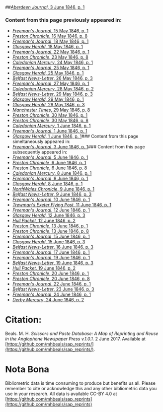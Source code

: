 ##[*Aberdeen Journal*, 3 June 1846, p. 1](https://mhbeals.github.io/sap_html/Aberdeen-Journal/Aberdeen-Journal-3-June-1846-p-1)

### Content from this page previously appeared in:
+ [*Freeman's Journal*, 15 May 1846, p. 1](https://mhbeals.github.io/sap_html/Freeman's-Journal/Freeman's-Journal-15-May-1846-p-1)
+ [*Preston Chronicle*, 16 May 1846, p. 8](https://mhbeals.github.io/sap_html/Preston-Chronicle/Preston-Chronicle-16-May-1846-p-8)
+ [*Freeman's Journal*, 18 May 1846, p. 1](https://mhbeals.github.io/sap_html/Freeman's-Journal/Freeman's-Journal-18-May-1846-p-1)
+ [*Glasgow Herald*, 18 May 1846, p. 1](https://mhbeals.github.io/sap_html/Glasgow-Herald/Glasgow-Herald-18-May-1846-p-1)
+ [*Freeman's Journal*, 22 May 1846, p. 1](https://mhbeals.github.io/sap_html/Freeman's-Journal/Freeman's-Journal-22-May-1846-p-1)
+ [*Preston Chronicle*, 23 May 1846, p. 8](https://mhbeals.github.io/sap_html/Preston-Chronicle/Preston-Chronicle-23-May-1846-p-8)
+ [*Caledonian Mercury*, 24 May 1846, p. 1](https://mhbeals.github.io/sap_html/Caledonian-Mercury/Caledonian-Mercury-24-May-1846-p-1)
+ [*Freeman's Journal*, 25 May 1846, p. 1](https://mhbeals.github.io/sap_html/Freeman's-Journal/Freeman's-Journal-25-May-1846-p-1)
+ [*Glasgow Herald*, 25 May 1846, p. 1](https://mhbeals.github.io/sap_html/Glasgow-Herald/Glasgow-Herald-25-May-1846-p-1)
+ [*Belfast News-Letter*, 26 May 1846, p. 3](https://mhbeals.github.io/sap_html/Belfast-News-Letter/Belfast-News-Letter-26-May-1846-p-3)
+ [*Freeman's Journal*, 27 May 1846, p. 1](https://mhbeals.github.io/sap_html/Freeman's-Journal/Freeman's-Journal-27-May-1846-p-1)
+ [*Caledonian Mercury*, 28 May 1846, p. 2](https://mhbeals.github.io/sap_html/Caledonian-Mercury/Caledonian-Mercury-28-May-1846-p-2)
+ [*Belfast News-Letter*, 29 May 1846, p. 3](https://mhbeals.github.io/sap_html/Belfast-News-Letter/Belfast-News-Letter-29-May-1846-p-3)
+ [*Glasgow Herald*, 29 May 1846, p. 1](https://mhbeals.github.io/sap_html/Glasgow-Herald/Glasgow-Herald-29-May-1846-p-1)
+ [*Glasgow Herald*, 29 May 1846, p. 3](https://mhbeals.github.io/sap_html/Glasgow-Herald/Glasgow-Herald-29-May-1846-p-3)
+ [*Manchester Times*, 29 May 1846, p. 8](https://mhbeals.github.io/sap_html/Manchester-Times/Manchester-Times-29-May-1846-p-8)
+ [*Preston Chronicle*, 30 May 1846, p. 1](https://mhbeals.github.io/sap_html/Preston-Chronicle/Preston-Chronicle-30-May-1846-p-1)
+ [*Preston Chronicle*, 30 May 1846, p. 8](https://mhbeals.github.io/sap_html/Preston-Chronicle/Preston-Chronicle-30-May-1846-p-8)
+ [*Caledonian Mercury*, 1 June 1846, p. 1](https://mhbeals.github.io/sap_html/Caledonian-Mercury/Caledonian-Mercury-1-June-1846-p-1)
+ [*Freeman's Journal*, 1 June 1846, p. 1](https://mhbeals.github.io/sap_html/Freeman's-Journal/Freeman's-Journal-1-June-1846-p-1)
+ [*Glasgow Herald*, 1 June 1846, p. 1](https://mhbeals.github.io/sap_html/Glasgow-Herald/Glasgow-Herald-1-June-1846-p-1)### Content from this page simeltaneously appeared in:
+ [*Freeman's Journal*, 3 June 1846, p. 1](https://mhbeals.github.io/sap_html/Freeman's-Journal/Freeman's-Journal-3-June-1846-p-1)### Content from this page subsequently appeared in:
+ [*Freeman's Journal*, 5 June 1846, p. 1](https://mhbeals.github.io/sap_html/Freeman's-Journal/Freeman's-Journal-5-June-1846-p-1)
+ [*Preston Chronicle*, 6 June 1846, p. 1](https://mhbeals.github.io/sap_html/Preston-Chronicle/Preston-Chronicle-6-June-1846-p-1)
+ [*Preston Chronicle*, 6 June 1846, p. 8](https://mhbeals.github.io/sap_html/Preston-Chronicle/Preston-Chronicle-6-June-1846-p-8)
+ [*Caledonian Mercury*, 8 June 1846, p. 1](https://mhbeals.github.io/sap_html/Caledonian-Mercury/Caledonian-Mercury-8-June-1846-p-1)
+ [*Freeman's Journal*, 8 June 1846, p. 1](https://mhbeals.github.io/sap_html/Freeman's-Journal/Freeman's-Journal-8-June-1846-p-1)
+ [*Glasgow Herald*, 8 June 1846, p. 1](https://mhbeals.github.io/sap_html/Glasgow-Herald/Glasgow-Herald-8-June-1846-p-1)
+ [*NorthWales Chronicle*, 9 June 1846, p. 1](https://mhbeals.github.io/sap_html/NorthWales-Chronicle/NorthWales-Chronicle-9-June-1846-p-1)
+ [*Belfast News-Letter*, 9 June 1846, p. 3](https://mhbeals.github.io/sap_html/Belfast-News-Letter/Belfast-News-Letter-9-June-1846-p-3)
+ [*Freeman's Journal*, 10 June 1846, p. 1](https://mhbeals.github.io/sap_html/Freeman's-Journal/Freeman's-Journal-10-June-1846-p-1)
+ [*Trewman's Exeter Flying Post*, 11 June 1846, p. 1](https://mhbeals.github.io/sap_html/Trewman's-Exeter-Flying-Post/Trewman's-Exeter-Flying-Post-11-June-1846-p-1)
+ [*Freeman's Journal*, 12 June 1846, p. 1](https://mhbeals.github.io/sap_html/Freeman's-Journal/Freeman's-Journal-12-June-1846-p-1)
+ [*Glasgow Herald*, 12 June 1846, p. 3](https://mhbeals.github.io/sap_html/Glasgow-Herald/Glasgow-Herald-12-June-1846-p-3)
+ [*Hull Packet*, 12 June 1846, p. 2](https://mhbeals.github.io/sap_html/Hull-Packet/Hull-Packet-12-June-1846-p-2)
+ [*Preston Chronicle*, 13 June 1846, p. 1](https://mhbeals.github.io/sap_html/Preston-Chronicle/Preston-Chronicle-13-June-1846-p-1)
+ [*Preston Chronicle*, 13 June 1846, p. 8](https://mhbeals.github.io/sap_html/Preston-Chronicle/Preston-Chronicle-13-June-1846-p-8)
+ [*Freeman's Journal*, 15 June 1846, p. 1](https://mhbeals.github.io/sap_html/Freeman's-Journal/Freeman's-Journal-15-June-1846-p-1)
+ [*Glasgow Herald*, 15 June 1846, p. 3](https://mhbeals.github.io/sap_html/Glasgow-Herald/Glasgow-Herald-15-June-1846-p-3)
+ [*Belfast News-Letter*, 16 June 1846, p. 3](https://mhbeals.github.io/sap_html/Belfast-News-Letter/Belfast-News-Letter-16-June-1846-p-3)
+ [*Freeman's Journal*, 17 June 1846, p. 1](https://mhbeals.github.io/sap_html/Freeman's-Journal/Freeman's-Journal-17-June-1846-p-1)
+ [*Freeman's Journal*, 19 June 1846, p. 1](https://mhbeals.github.io/sap_html/Freeman's-Journal/Freeman's-Journal-19-June-1846-p-1)
+ [*Belfast News-Letter*, 19 June 1846, p. 3](https://mhbeals.github.io/sap_html/Belfast-News-Letter/Belfast-News-Letter-19-June-1846-p-3)
+ [*Hull Packet*, 19 June 1846, p. 2](https://mhbeals.github.io/sap_html/Hull-Packet/Hull-Packet-19-June-1846-p-2)
+ [*Preston Chronicle*, 20 June 1846, p. 1](https://mhbeals.github.io/sap_html/Preston-Chronicle/Preston-Chronicle-20-June-1846-p-1)
+ [*Preston Chronicle*, 20 June 1846, p. 8](https://mhbeals.github.io/sap_html/Preston-Chronicle/Preston-Chronicle-20-June-1846-p-8)
+ [*Freeman's Journal*, 22 June 1846, p. 1](https://mhbeals.github.io/sap_html/Freeman's-Journal/Freeman's-Journal-22-June-1846-p-1)
+ [*Belfast News-Letter*, 23 June 1846, p. 3](https://mhbeals.github.io/sap_html/Belfast-News-Letter/Belfast-News-Letter-23-June-1846-p-3)
+ [*Freeman's Journal*, 24 June 1846, p. 1](https://mhbeals.github.io/sap_html/Freeman's-Journal/Freeman's-Journal-24-June-1846-p-1)
+ [*Derby Mercury*, 24 June 1846, p. 2](https://mhbeals.github.io/sap_html/Derby-Mercury/Derby-Mercury-24-June-1846-p-2)
                    
# Citation: 

Beals. M. H. *Scissors and Paste Database: A Map of Reprinting and Reuse in the Anglophone Newspaper Press v.1.0.1.* 2 June 2017. Available at [https://github.com/mhbeals/sap_reprints/](https://github.com/mhbeals/sap_reprints/). 
                    
# Nota Bona

Bibliometric data is time consuming to produce but benefits us all. Please remember to cite or acknowledge this and any other bibliometric data you use in your research. All data is available CC-BY 4.0 at [https://github.com/mhbeals/sap_reprints](https://github.com/mhbeals/sap_reprints)